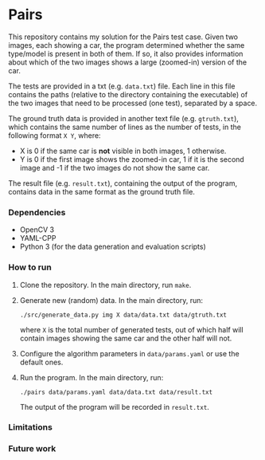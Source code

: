 # Pairs #

This repository contains my solution for the Pairs test case. Given two images, each showing a car, the program determined whether the same type/model is present in both of them. If so, it also provides information about which of the two images shows a large (zoomed-in) version of the car.

The tests are provided in a txt (e.g. `data.txt`) file. Each line in this file contains the paths (relative to the directory containing the executable) of the two images that need to be processed (one test), separated by a space.

The ground truth data is provided in another text file (e.g. `gtruth.txt`), which contains the same number of lines as the number of tests, in the following format `X Y`, where:

* X is 0 if the same car is **not** visible in both images, 1 otherwise.
* Y is 0 if the first image shows the zoomed-in car, 1 if it is the second image and -1 if the two images do not show the same car.

The result file (e.g. `result.txt`), containing the output of the program, contains data in the same format as the ground truth file.

### Dependencies ###

* OpenCV 3
* YAML-CPP
* Python 3 (for the data generation and evaluation scripts)

### How to run ###

1. Clone the repository. In the main directory, run `make`.
2. Generate new (random) data. In the main directory, run:

    `./src/generate_data.py img X data/data.txt data/gtruth.txt`

    where `X` is the total number of generated tests, out of which half will contain images showing the same car and the other half will not.

3. Configure the algorithm parameters in `data/params.yaml` or use the default ones.
4. Run the program. In the main directory, run:

    `./pairs data/params.yaml data/data.txt data/result.txt`

    The output of the program will be recorded in `result.txt`.


### Limitations ###

### Future work ###